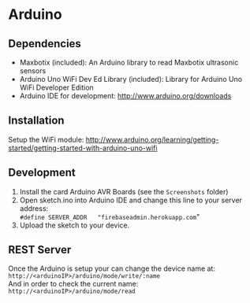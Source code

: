 # Arduino

## Dependencies
- Maxbotix (included): An Arduino library to read Maxbotix ultrasonic sensors
- Arduino Uno WiFi Dev Ed Library (included): Library for Arduino Uno WiFi Developer Edition
- Arduino IDE for development: http://www.arduino.org/downloads

## Installation
Setup the WiFi module:
http://www.arduino.org/learning/getting-started/getting-started-with-arduino-uno-wifi  

## Development
1. Install the card Arduino AVR Boards (see the `Screenshots` folder)
2. Open sketch.ino into Arduino IDE and change this line to your server address:  
`#define SERVER_ADDR   "firebaseadmin.herokuapp.com`"
3. Upload the sketch to your device.

## REST Server
Once the Arduino is setup your can change the device name at: `http://<arduinoIP>/arduino/mode/write/:name`  
And in order to check the current name: `http://<arduinoIP>/arduino/mode/read`